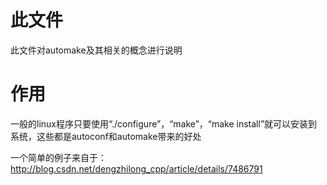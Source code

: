 # 此文件
此文件对automake及其相关的概念进行说明

# 作用
一般的linux程序只要使用“./configure”，“make”，“make install”就可以安装到系统，这些都是autoconf和automake带来的好处

一个简单的例子来自于：http://blog.csdn.net/dengzhilong_cpp/article/details/7486791